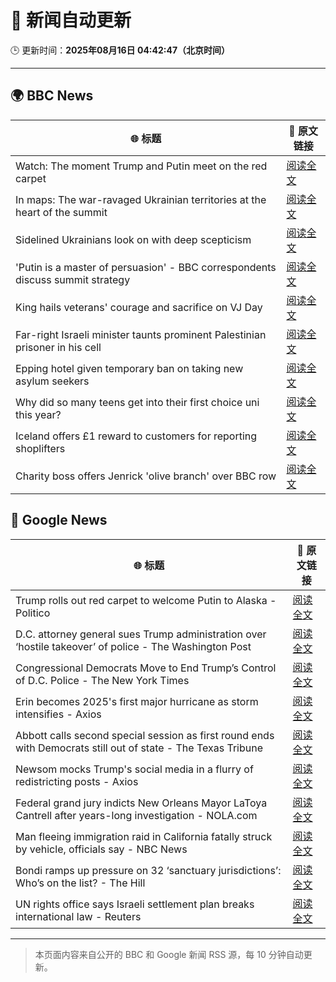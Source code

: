 # 🧠 新闻自动更新

🕒 更新时间：**2025年08月16日 04:42:47（北京时间）**

---

## 🌍 BBC News

| 🌐 标题 | 🔗 原文链接 |
|--------|-------------|
| Watch: The moment Trump and Putin meet on the red carpet | [阅读全文](https://www.bbc.com/news/articles/cwy0v14vw18o?at_medium=RSS&at_campaign=rss) |
| In maps: The war-ravaged Ukrainian territories at the heart of the summit | [阅读全文](https://www.bbc.com/news/articles/cgkrn433lk2o?at_medium=RSS&at_campaign=rss) |
| Sidelined Ukrainians look on with deep scepticism | [阅读全文](https://www.bbc.com/news/articles/cm21l237pkpo?at_medium=RSS&at_campaign=rss) |
| 'Putin is a master of persuasion' - BBC correspondents discuss summit strategy | [阅读全文](https://www.bbc.com/news/videos/c6205ezp6nlo?at_medium=RSS&at_campaign=rss) |
| King hails veterans' courage and sacrifice on VJ Day | [阅读全文](https://www.bbc.com/news/articles/c5y0lnzpqjgo?at_medium=RSS&at_campaign=rss) |
| Far-right Israeli minister taunts prominent Palestinian prisoner in his cell | [阅读全文](https://www.bbc.com/news/articles/cqxg3xg8xyyo?at_medium=RSS&at_campaign=rss) |
| Epping hotel given temporary ban on taking new asylum seekers | [阅读全文](https://www.bbc.com/news/articles/cp8z537ngvno?at_medium=RSS&at_campaign=rss) |
| Why did so many teens get into their first choice uni this year? | [阅读全文](https://www.bbc.com/news/articles/c62n9ygdqeno?at_medium=RSS&at_campaign=rss) |
| Iceland offers £1 reward to customers for reporting shoplifters | [阅读全文](https://www.bbc.com/news/articles/c707rzen2zvo?at_medium=RSS&at_campaign=rss) |
| Charity boss offers Jenrick 'olive branch' over BBC row | [阅读全文](https://www.bbc.com/news/articles/cwyex93wnd3o?at_medium=RSS&at_campaign=rss) |

## 📰 Google News

| 🌐 标题 | 🔗 原文链接 |
|--------|-------------|
| Trump rolls out red carpet to welcome Putin to Alaska - Politico | [阅读全文](https://news.google.com/rss/articles/CBMiggFBVV95cUxQXzVwTmRLVUFDcTh5bURjek01UjBiUE9POTVBRUJCYmt3VnFvMXZWblNMd1o2RkVHUVp0eHhfOEExQjd6emZMOFNnZVdQRmFFa3AycFdiM0d5R2NMYVdOV1hlX3hGWERlay1xb3VpVVNQaS1XOUZDVHNLTjdac09Ub1Vn?oc=5) |
| D.C. attorney general sues Trump administration over ‘hostile takeover’ of police - The Washington Post | [阅读全文](https://news.google.com/rss/articles/CBMihAFBVV95cUxOb3oySWphQkRsZ1RUWGwzMi1OeFVVaFpackZWcjlMS0N2VkwxN3pPMnRCXzhzUjg3T19rV1pNanlkZjdaVlBkMWt4ZHlIeVc3U1FpNVVxMVAxcDVCVW9BUmpLeUpDb25sTXVsc1Q2NHJJOEtmdXltbFZDWEx6azdfSmQwYXA?oc=5) |
| Congressional Democrats Move to End Trump’s Control of D.C. Police - The New York Times | [阅读全文](https://news.google.com/rss/articles/CBMitgFBVV95cUxNXzZibHlxVU40NXBlcFFDeHA5SWFKWmI1ZUdJdkhsMHdUcEZ2dmR1eVVKRFZoNlhLQVdtVnE1U2Nua0hIX0JFTXdER3NlRWFKWHgzbUZhNnpCSXRQdG92RDQ5c2p2a2ZMNlNrQ1l0c1FKdjRCbDRjbThLY3lxRmw5VkJuQWtGUU05VndiSWZ0WHQwZk9TcHlIeHlYdzZQak41eU5LZjRWQy1KY2NPaHRGajZlaVZEUQ?oc=5) |
| Erin becomes 2025's first major hurricane as storm intensifies - Axios | [阅读全文](https://news.google.com/rss/articles/CBMidEFVX3lxTFAwT1JJWGEtcDZvcElXSEtjS0xDY3VDY29udE93TTRONUpIN0FRT1hDOC1wR0E3SkJiN1ZDMzRNamdEeWw4SlJlLVBYUzk3SnozSDBGa1QtRkozUHFzanFHbTl0ODRlaW0zRnNVZjFSdmVDRDlJ?oc=5) |
| Abbott calls second special session as first round ends with Democrats still out of state - The Texas Tribune | [阅读全文](https://news.google.com/rss/articles/CBMisAFBVV95cUxQLVVDb1ZHbWVXbTZkUWpqbEZYUjlqTDdQUTZ2NjNNV0w1WWVUNEFIQUR6UGZRNjk1UlNCZlRKVllab2RDTjRaMnB4VWE3ZWFoVTNNZ01ENlh3WG11N193Z3JfZzBkaEd3cVU4VzZCcnJxQ0RVUkZIR21BbG5uTThUcXlubzhWWjRTQ2RNNUdzWkROUHJCZ0hvekxrR0I5N0k2M1lLTlNlX3U2VnZUY0tneA?oc=5) |
| Newsom mocks Trump's social media in a flurry of redistricting posts - Axios | [阅读全文](https://news.google.com/rss/articles/CBMifEFVX3lxTFAwR1dCZ1JWeFl0N2V1NTNGSmtzeEJ1VjREaEJkbGptcDJMZkpHbTBndHlnSlkzWVIzVEQyX3NFamdjX0ZVd3BfZExZbEdZR1J5dmVBOVF3WFA2a3ZnNXl5QUYyeEk5Qy1ZSGRuS2dPR0d1ckRhS1ltNXV0amw?oc=5) |
| Federal grand jury indicts New Orleans Mayor LaToya Cantrell after years-long investigation - NOLA.com | [阅读全文](https://news.google.com/rss/articles/CBMixgFBVV95cUxPV3pnWldPVXJqRGpHMnk4dmdRQ2M2WDZ2MnRUdUp5amRKT2NpczZBS2xvZ2NhWDdYNzg0SEpWb0VKWEtzZWF2RGhyZzhsUlRUSTFvZWxpUXVoNU5mQnRLTEFWUXZxX2x1MWo4dUJEeGRmNW5mdXdISERJVXYtaU9KTy13TklQcUlYRHJkbmUzUmF1alg3bzctMjBLaXJiQW1xSjJoMldfbExmUTZzRmR1SkswT1l0VDM1Mk1Ram54ZGRmZXRrNmc?oc=5) |
| Man fleeing immigration raid in California fatally struck by vehicle, officials say - NBC News | [阅读全文](https://news.google.com/rss/articles/CBMiugFBVV95cUxQa2ZaUW1ZSFIwN041Z2dKRXNtVWIzR05yaFdRZVlvZE5nVklWUVFkWU1lb2RiUE5SLTJ1U2lheTNlWERpTXZSak9VOERrZmNDSkM0SmFBSG5BTU1lQVV6YUx4RTBQdHd1RTJ3Nm8xaDIwYUV1OWlhRVAwSGlnNXJNQl9fRFI0Z2puV0Y2OU9UMll2bDVPU3lULURyLVJYTDR5NTdTTGJSTC1tLUJUdk1tTF90dHVFSEZyeFHSAVZBVV95cUxNWXlHeDNycW1VbFU0ekt3dm1BT29aT09wUy1aMURJdXc1bXlqenFVamhuVzBkTDE2dFdYcTdzS2ZZWEJUdjhZVGxYWk5NRE94dXR2V2hCUQ?oc=5) |
| Bondi ramps up pressure on 32 ‘sanctuary jurisdictions’: Who’s on the list? - The Hill | [阅读全文](https://news.google.com/rss/articles/CBMikAFBVV95cUxNS0tJYlFZNENmWGF2V1hlTjZJVXFVZzAtWUlrWFBHc3NtMXdDSXNQcjd2dUx1T1dyVS1VTkJCM0pSQmFZbU1Gc3ZoQTlZX3F6RFVzUldReF91cVNSTHp1YWFWUjh6TG1FcVNCVkR1bVFaV2dxX0lzUW0waHBNZnE3Y2F6WWZZc1FNVlBpY2VsX2vSAZYBQVVfeXFMUEFVWTlYRXNsSEtSeVVWX1JhZlJVdDlZRDJDamZOZ0gzN2tUVFJwaFUwNWJ2bEEyb3BvRlVDc0VUUVlWUTZlWXg1elIwaXA0X0JVanI4ajBLVERWOEtmb1lmYWdMal9uQUFldzR0ZTZDZERkaGlEc1MwSkhoVDIzcnF5WUdITkh5anc4MjNZT25DWEFYdWd3?oc=5) |
| UN rights office says Israeli settlement plan breaks international law - Reuters | [阅读全文](https://news.google.com/rss/articles/CBMiwgFBVV95cUxNUTlHQnVSR2gzY2ZzMGxXQXBid2thRFI4NmVHN1ZfLWlIV3lpWkd1OHhaXzUzUExNU2N0aktBTHJTdkl3c0JNZUxtNVBTaVY3c1UzNVpFNkMydndnTHBxOWtGeGczeUkzN3lKVlJ2VnNoZjd1TlR3OE9WelI3V2N6RVF2aUF3My11QnA1S0Rmenl6aWJFRXN2OHpuT1JjOWlsVTVxSzJZd3IwVUt0ZHRDZ3RXbkp4UmJvZ2xOWWF5eU5IQQ?oc=5) |

---
> 本页面内容来自公开的 BBC 和 Google 新闻 RSS 源，每 10 分钟自动更新。